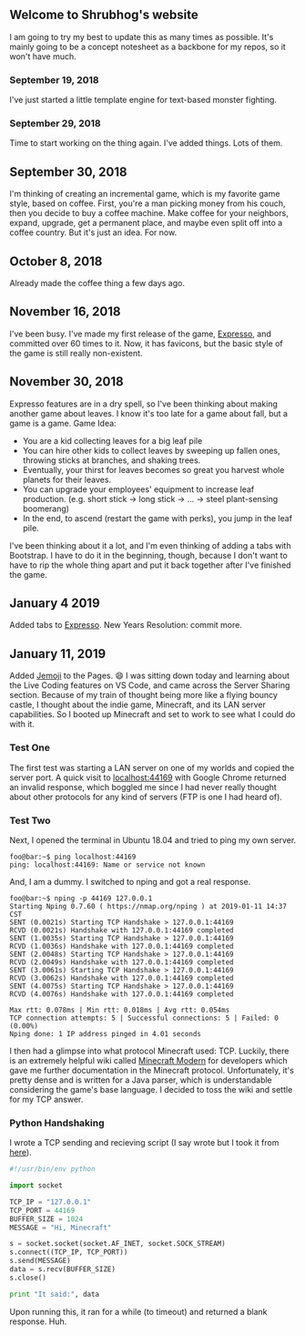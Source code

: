 <head>
  <link rel="apple-touch-icon" sizes="180x180" href="/apple-touch-icon.png">
  <link rel="icon" type="image/png" sizes="32x32" href="/favicon-32x32.png">
  <link rel="icon" type="image/png" sizes="16x16" href="/favicon-16x16.png">
  <link rel="manifest" href="/site.webmanifest">
  <link rel="mask-icon" href="/safari-pinned-tab.svg" color="#5bbad5">
  <meta name="msapplication-TileColor" content="#da532c">
  <meta name="theme-color" content="#ffffff">
</head>

## Welcome to Shrubhog's website
I am going to try my best to update this as many times as possible.
It's mainly going to be a concept notesheet as a backbone for my repos, so it won't have much.

### September 19, 2018
I've just started a little template engine for text-based monster fighting.

### September 29, 2018
Time to start working on the thing again.
I've added things. Lots of them.
## September 30, 2018
I'm thinking of creating an incremental game, which is my favorite game style, based on coffee. First, you're a man picking money from his couch, then you decide to buy a coffee machine. Make coffee for your neighbors, expand, upgrade, get a permanent  place, and maybe even split off into a coffee country. But it's just an idea. For now.
## October 8, 2018
Already made the coffee thing a few days ago.
## November 16, 2018
I've been busy. I've made my first release of the game, [Expresso](https://shrubhog.github.io/expresso), and committed over 60 times to it. Now, it has favicons, but the basic style of the game is still really non-existent.
## November 30, 2018
Expresso features are in a dry spell, so I've been thinking about making another game about leaves. I know it's too late for a game about fall, but a game is a game. Game Idea: 
* You are a kid collecting leaves for a big leaf pile
* You can hire other kids to collect leaves by sweeping up fallen ones, throwing sticks at branches, and shaking trees.
* Eventually, your thirst for leaves becomes so great you harvest whole planets for their leaves.
* You can upgrade your employees' equipment to increase leaf production. (e.g. short stick &rarr; long stick &rarr; ... &rarr; steel plant-sensing boomerang)
* In the end, to ascend (restart the game with perks), you jump in the leaf pile.

I've been thinking about it a lot, and I'm even thinking of adding a tabs with Bootstrap. I have to do it in the beginning, though, because I don't want to have to rip the whole thing apart and put it back together after I've finished the game.

## January 4 2019
Added tabs to [Expresso](https://github.com/Shrubhog/expresso). New Years Resolution: commit more.
## January 11, 2019
Added [Jemoji](https://github.com/jekyll/jemoji) to the Pages. :smile:
I was sitting down today and learning about the Live Coding features on VS Code, and came across the Server Sharing section. Because of my train of thought being more like a flying bouncy castle, I thought about the indie game, Minecraft, and its LAN server capabilities. So I booted up Minecraft and set to work to see what I could do with it.
### Test One
The first test was starting a LAN server on one of my worlds and copied the server port. A quick visit to [localhost:44169](localhost:44169) with Google Chrome returned an invalid response, which boggled me since I had never really thought about other protocols for any kind of servers (FTP is one I had heard of).
### Test Two
Next, I opened the terminal in Ubuntu 18.04 and tried to ping my own server.
```console
foo@bar:~$ ping localhost:44169
ping: localhost:44169: Name or service not known
```
And, I am a dummy. I switched to nping and got a real response.
```console
foo@bar:~$ nping -p 44169 127.0.0.1
Starting Nping 0.7.60 ( https://nmap.org/nping ) at 2019-01-11 14:37 CST
SENT (0.0021s) Starting TCP Handshake > 127.0.0.1:44169
RCVD (0.0021s) Handshake with 127.0.0.1:44169 completed
SENT (1.0035s) Starting TCP Handshake > 127.0.0.1:44169
RCVD (1.0036s) Handshake with 127.0.0.1:44169 completed
SENT (2.0048s) Starting TCP Handshake > 127.0.0.1:44169
RCVD (2.0049s) Handshake with 127.0.0.1:44169 completed
SENT (3.0061s) Starting TCP Handshake > 127.0.0.1:44169
RCVD (3.0062s) Handshake with 127.0.0.1:44169 completed
SENT (4.0075s) Starting TCP Handshake > 127.0.0.1:44169
RCVD (4.0076s) Handshake with 127.0.0.1:44169 completed
 
Max rtt: 0.078ms | Min rtt: 0.018ms | Avg rtt: 0.054ms
TCP connection attempts: 5 | Successful connections: 5 | Failed: 0 (0.00%)
Nping done: 1 IP address pinged in 4.01 seconds
```
I then had a glimpse into what protocol Minecraft used: TCP. Luckily, there is an extremely helpful wiki called [Minecraft Modern](wiki.vg) for developers which gave me further documentation in the Minecraft protocol. Unfortunately, it's pretty dense and is written for a Java parser, which is understandable considering the game's base language. I decided to toss the wiki and settle for my TCP answer.
### Python Handshaking
I wrote a TCP sending and recieving script (I say wrote but I took it from [here](https://wiki.python.org/moin/TcpCommunication)).
```python
#!/usr/bin/env python

import socket

TCP_IP = "127.0.0.1"
TCP_PORT = 44169
BUFFER_SIZE = 1024
MESSAGE = "Hi, Minecraft"

s = socket.socket(socket.AF_INET, socket.SOCK_STREAM)
s.connect((TCP_IP, TCP_PORT))
s.send(MESSAGE)
data = s.recv(BUFFER_SIZE)
s.close()

print "It said:", data
```
Upon running this, it ran for a while (to timeout) and returned a blank response. Huh.
